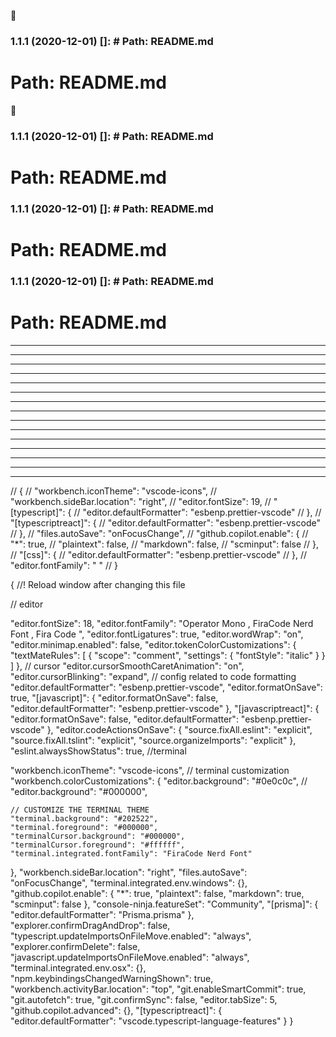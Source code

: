 🙂

### 1.1.1 (2020-12-01) []: # Path: README.md

# Path: README.md

🙂

### 1.1.1 (2020-12-01) []: # Path: README.md

# Path: README.md

### 1.1.1 (2020-12-01) []: # Path: README.md

# Path: README.md

### 1.1.1 (2020-12-01) []: # Path: README.md

# Path: README.md

----

---

---

---------------

---

---

---
---
---

---

---

---

---

---

---



// {
//     "workbench.iconTheme": "vscode-icons",
//     "workbench.sideBar.location": "right",
//     "editor.fontSize": 19,
//     "[typescript]": {
//         "editor.defaultFormatter": "esbenp.prettier-vscode"
//     },
//     "[typescriptreact]": {
//         "editor.defaultFormatter": "esbenp.prettier-vscode"
//     },
//     "files.autoSave": "onFocusChange",
//     "github.copilot.enable": {
//         "*": true,
//         "plaintext": false,
//         "markdown": false,
//         "scminput": false
//     },
//     "[css]": {
//         "editor.defaultFormatter": "esbenp.prettier-vscode"
//     },
//     "editor.fontFamily": " "
// }

{
  //! Reload window after changing this file

  // editor

  "editor.fontSize": 18,
  "editor.fontFamily": "Operator Mono , FiraCode Nerd Font , Fira Code ",
  "editor.fontLigatures": true,
  "editor.wordWrap": "on",
  "editor.minimap.enabled": false,
  "editor.tokenColorCustomizations": {
    "textMateRules": [
      {
        "scope": "comment",
        "settings": {
          "fontStyle": "italic"
        }
      }
    ]
  },
  // cursor
  "editor.cursorSmoothCaretAnimation": "on",
  "editor.cursorBlinking": "expand",
  // config related to code formatting
  "editor.defaultFormatter": "esbenp.prettier-vscode",
  "editor.formatOnSave": true,
  "[javascript]": {
    "editor.formatOnSave": false,
    "editor.defaultFormatter": "esbenp.prettier-vscode"
  },
  "[javascriptreact]": {
    "editor.formatOnSave": false,
    "editor.defaultFormatter": "esbenp.prettier-vscode"
  },
  "editor.codeActionsOnSave": {
    "source.fixAll.eslint": "explicit",
    "source.fixAll.tslint": "explicit",
    "source.organizeImports": "explicit"
  },
  "eslint.alwaysShowStatus": true,
  //terminal

  "workbench.iconTheme": "vscode-icons",
  // terminal customization
  "workbench.colorCustomizations": {
    "editor.background": "#0e0c0c",
    // "editor.background": "#000000",

    // CUSTOMIZE THE TERMINAL THEME
    "terminal.background": "#202522",
    "terminal.foreground": "#000000",
    "terminalCursor.background": "#000000",
    "terminalCursor.foreground": "#ffffff",
    "terminal.integrated.fontFamily": "FiraCode Nerd Font"
  },
  "workbench.sideBar.location": "right",
  "files.autoSave": "onFocusChange",
  "terminal.integrated.env.windows": {},
  "github.copilot.enable": {
    "*": true,
    "plaintext": false,
    "markdown": true,
    "scminput": false
  },
  "console-ninja.featureSet": "Community",
  "[prisma]": {
    "editor.defaultFormatter": "Prisma.prisma"
  },
  "explorer.confirmDragAndDrop": false,
  "typescript.updateImportsOnFileMove.enabled": "always",
  "explorer.confirmDelete": false,
  "javascript.updateImportsOnFileMove.enabled": "always",
  "terminal.integrated.env.osx": {},
  "npm.keybindingsChangedWarningShown": true,
  "workbench.activityBar.location": "top",
  "git.enableSmartCommit": true,
  "git.autofetch": true,
  "git.confirmSync": false,
  "editor.tabSize": 5,
  "github.copilot.advanced": {},
  "[typescriptreact]": {
    "editor.defaultFormatter": "vscode.typescript-language-features"
  }
}
